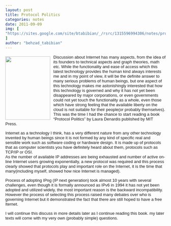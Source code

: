 ```yaml
---
layout: post
title: Protocol Politics
categories: notes
date: 2011-09-09
img: [
"https://sites.google.com/site/btabibian/_/rsrc/1315596994306/notes/protocolpolitics/9780262042574-f30.jpg",
]
author: "behzad_tabibian"
---
```


<div>
<div style="margin:5px 10px 0px 0px;display:inline;float:left"><a href="../../notes/protocolpolitics/9780262042574-f30.jpg?attredirects=0/index.html" imageanchor="1"><img border="0" height="200" src="https://sites.google.com/site/btabibian/_/rsrc/1315596994306/notes/protocolpolitics/9780262042574-f30.jpg" width="141"/></a></div><font face="arial,sans-serif"><font size="2">Discussion about Internet has many aspects, from the idea of its founders to technical aspects and graph theories, math etc. While the functionality and ease of access which this latest technology provides the human kind always interests me and in my point of view, it will be the definite answer to many serious problems of human beings, but one aspect of this technology makes me astonishingly interested that how this technology is governed and why it has not yet been disappeared by major corporations, or even governments could not yet touch the functionality as a whole, even those which have strong feeling that the available liberty on the cloud is not suitable for their people(or probably themselves). This was the time I had the chance to start reading a book “Protocol Politics” by Laura Denardis published by MIT Press. </font></font>
<br>
<!--break-->
<p style="line-height:normal;margin-bottom:0pt"><span style="font-family:Times New Roman,serif"><font face="arial,sans-serif"><font size="2">Internet as a technology I think, has a very different nature from any other technology invented by human beings since it is not formed by any kind of specific real and sensible work such as software coding or hardware design. It is made up of protocols that as computer scientists you have definitely heard about them, protocols such as TCP/IP or OSI.</font></font></span></p></div><div><span style="font-family:Times New Roman,serif"><font face="arial,sans-serif"><font size="2">As the number of available IP addresses are being exhausted and number of active on-line Internet users growing exponentially, a new protocol was required and this process clearly showed that protocols play and important role on the Internet, it is the time that many(including myself, showed how nice Internet is managed). </font></font><span><font face="arial,sans-serif"><font size="2"> </font></font></span></span></div><div>
<p style="line-height:normal;margin-bottom:0pt"><span style="font-family:Times New Roman,serif"><font face="arial,sans-serif"><font size="2">Process of adopting IPng (IP next generation) took almost 10 years with several challenges, even though it is formally announced as IPv6 in 1994 it has not yet been adopted and utilized widely, the most important reason is the backward incompatibility. However the process of selecting this process raised many debates over who is governing Internet but it demonstrated the fact that there are still hoped to have a free Iternet.</font></font></span></p>
<p style="line-height:normal;margin-bottom:0pt"><span style="font-family:Times New Roman,serif"><font face="arial,sans-serif"><font size="2">I will continue this discuss in more details later as I continue reading this book. my later texts will come with my very own (probably simple) questions.</font></font></span></p></div>
